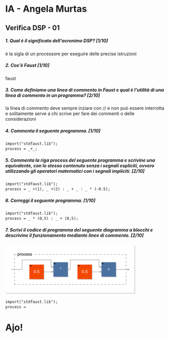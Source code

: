 # IA - Angela Murtas

## Verifica DSP - 01

##### 1. Qual è il significato dell'acronimo _DSP_? [1/10]

è la sigla di un processore per eseguire delle precise istruzioni 

##### 2. Cos'è _Faust_ [1/10]

faust

##### 3. Come definiamo una linea di commento in _Faust_ e qual è l'utilità di una linea di commento in un programma? [2/10]

la linea di commento deve sempre inziare con //
 e non può essere interrotta e solitamente serve a chi scrive per fare dei commenti o delle considerazioni 
##### 4. Commenta il seguente programma. [1/10]

```
import("stdfaust.lib");
process = _+_;
```


##### 5. Commenta la riga _process_ del seguente programma e scrivine una equivalente, con lo stesso contenuto senza i segnali espliciti, ovvero utilizzando gli operatori matematici con i segnali impliciti. [2/10]

```
import("stdfaust.lib");
process = _ +(1), _ +(2) : _ + _ : _ * (-0.5);
```

##### 6. Correggi il seguente programma. [1/10]

```
import("stdfaust.lib");
process = _ * (0,5) : _ + (0,5);
```

##### 7. Scrivi il codice di programma del seguente diagramma a blocchi e descrivine il funzionamento mediante linee di commento. [2/10]

![due operatori in serie](https://github.com/LSSN/2019-05-24-1A-VERIFICA/blob/master/process.png)

```
import("stdfaust.lib");
process =
```


# Ajo!
